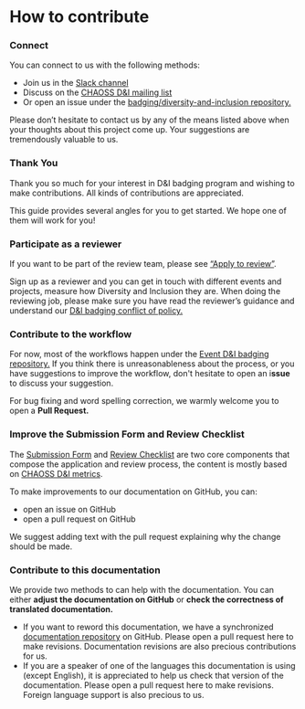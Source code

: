 # How to contribute

### Connect

You can connect to us with the following methods:

* Join us in the [Slack channel](https://chaoss-workspace.slack.com/join/shared_invite/zt-dqeab4ab-4XrH51rc4y_WXjN~uI~6rA#/)
* Discuss on the [CHAOSS D&I mailing list](https://lists.linuxfoundation.org/mailman/listinfo/chaoss-diversity-inclusion)
* Or open an issue under the [badging/diversity-and-inclusion repository.](https://github.com/badging/diversity-and-inclusion) 

Please don’t hesitate to contact us by any of the means listed above when your thoughts about this project come up. Your suggestions are tremendously valuable to us. 

### Thank You

Thank you so much for your interest in D&I badging program and wishing to make contributions. All kinds of contributions are appreciated.

This guide provides several angles for you to get started. We hope one of them will work for you!

### Participate as a reviewer

If you want to be part of the review team, please see [“Apply to review”](https://chaoss-project.gitbook.io/badging/reviewing/apply-to-review). 

Sign up as a reviewer and you can get in touch with different events and projects, measure how Diversity and Inclusion they are. When doing the reviewing job, please make sure you have read the reviewer’s guidance and understand our [D&I badging conflict of policy.](https://chaoss-project.gitbook.io/badging/reviewing/d-and-i-badging-conflict-of-interest-policy)

### Contribute to the workflow

For now, most of the workflows happen under the [Event D&I badging repository.](https://github.com/badging/event-diversity-and-inclusion) If you think there is unreasonableness about the process, or you have suggestions to improve the workflow, don't hesitate to open an i**ssue** to discuss your suggestion.  
  
For bug fixing and word spelling correction, we warmly welcome you to open a **Pull Request.**

### Improve the Submission Form and Review Checklist

The [Submission Form](https://chaoss.community/diversity-and-inclusion-badging/) and [Review Checklist](https://github.com/badging/event-diversity-and-inclusion/blob/master/.github/checklist.md) are two core components that compose the application and review process, the content is mostly based on [CHAOSS D&I metrics](https://github.com/chaoss/wg-diversity-inclusion/). 

To make improvements to our documentation on GitHub, you can:

* open an issue on GitHub
* open a pull request on GitHub

We suggest adding text with the pull request explaining why the change should be made.

### Contribute to this documentation

We provide two methods to can help with the documentation. You can either **adjust the documentation on GitHub** or **check the correctness of translated documentation.**

* If you want to reword this documentation,  we have a synchronized [documentation repository](https://github.com/badging/documentation-unavailable) on GitHub. Please open a pull request here to make revisions. Documentation revisions are also precious contributions for us.
* If you are a speaker of one of the languages this documentation is using \(except English\), it is appreciated to help us check that version of the documentation. Please open a pull request here to make revisions. Foreign language support is also precious to us.


